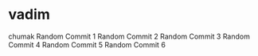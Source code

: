 # vadim
chumak
Random Commit 1
Random Commit 2
Random Commit 3
Random Commit 4
Random Commit 5
Random Commit 6
